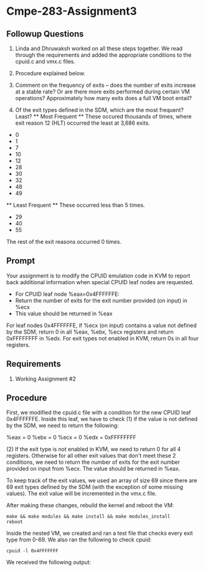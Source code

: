 # Cmpe-283-Assignment3

## Followup Questions
1. Linda and Dhruwaksh worked on all these steps together. We read through the requirements and added the appropriate conditions to the cpuid.c and vmx.c files. 
2. Procedure explained below.
3. Comment on the frequency of exits – does the number of exits increase at a stable rate? Or are there 
more exits performed during certain VM operations? Approximately how many exits does a full VM 
boot entail? 


4. Of the exit types defined in the SDM, which are the most frequent? Least?
** Most Frequent **
These occured thousands of times, where exit reason 12 (HLT) occurred the least at 3,686 exits. 
- 0
- 1
- 7
- 10
- 12
- 28
- 30
- 32
- 48
- 49

** Least Frequent **
These occurred less than 5 times. 
- 29
- 40
- 55

The rest of the exit reasons occurred 0 times. 

## Prompt
Your assignment is to modify the CPUID emulation code in KVM to report back additional information 
when special CPUID leaf nodes are requested.

- For CPUID leaf node %eax=0x4FFFFFFE: 
- Return the number of exits for the exit number provided (on input) in %ecx 
- This value should be returned in %eax 

For leaf nodes 0x4FFFFFFE, if %ecx (on input) contains a value not defined by the SDM, return 0 in all 
%eax, %ebx, %ecx registers and return 0xFFFFFFFF in %edx. For exit types not enabled in KVM, return 
0s in all four registers. 

## Requirements
1. Working Assignment #2

## Procedure
First, we modified the cpuid.c file with a condition for the new CPUID leaf 0x4FFFFFFE. Inside this leaf, we have to check (1) if the value is not defined by the SDM, we need to return the following: 

%eax = 0
%ebx = 0
%ecx = 0
%edx = 0xFFFFFFFF

(2) If the exit type is not enabled in KVM, we need to return 0 for all 4 registers. Otherwise for all other exit values that don't meet these 2 conditions, we need to return the number of exits for the exit number provided on input from %ecx. The value should be returned in %eax. 

To keep track of the exit values, we used an array of size 69 since there are 69 exit types defined by the SDM (with the exception of some missing values). The exit value will be incremented in the vmx.c file. 

After making these changes, rebuild the kernel and reboot the VM: 
```
make && make modules && make install && make modules_install
reboot
```

Inside the nested VM, we created and ran a test file that checks every exit type from 0-69. We also ran the following to check cpuid: 
```
cpuid -l 0x4FFFFFFF
```

We received the following output: 

